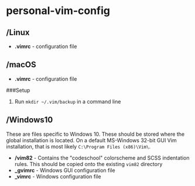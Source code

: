 # personal-vim-config

## /Linux

* **.vimrc** - configuration file

## /macOS

* **.vimrc** - configuration file

###Setup 

1. Run `mkdir ~/.vim/backup` in a command line

## /Windows10

These are files specific to Windows 10. These should be stored where the global installation is located. On a default MS-Windows 32-bit GUI Vim installation, that is most likely `C:\Program Files (x86)\Vim\`.

* **/vim82** - Contains the "codeschool" colorscheme and SCSS indentation rules. This should be copied onto the existing `vim82` directory
* **_gvimrc** - Windows GUI configuration file
* **_vimrc** - Windows configuration file
